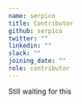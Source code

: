 ```yaml
---
name: serpico
title: Contributor
github: serpico
twitter: ""
linkedin: ""
slack: ""
joining_date: ""
role: contributor
---
```


Still waiting for this
